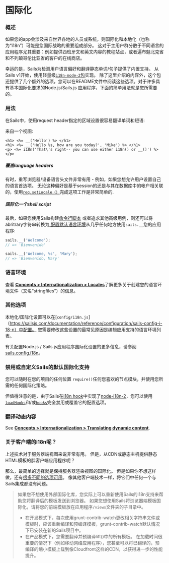 # 国际化

### 概述

如果您的app会涉及来自世界各地的人员或系统，则国际化和本地化（也称为“i18n”）可能是您国际战略的重要组成部分。 这对于主用户群分散于不同语言的应用程序尤其重要：例如提供西班牙文和英文内容的教程站点，或者遍布魁北克省和不列颠哥伦比亚省的客户的在线商店。

幸运的是，Sails为检测用户语言偏好和翻译静态单词/句子提供了内置支持。 从Sails v1开始，使用轻量级[`i18n-node-2`包](https://www.npmjs.com/package/i18n-2)实现。 除了这里介绍的内容外，这个包还提供了几个额外的选项，您可以在README文件中阅读这些选项。对于许多具有基本国际化要求的Node.js/Sails.js 应用程序，下面的简单用法就是您所需要的。


### 用法

在Sails中，使用request header指定的区域设置很容易翻译单词和短语:

来自一个视图:
```ejs
<h1> <%= __('Hello') %> </h1>
<h1> <%= __('Hello %s, how are you today?', 'Mike') %> </h1>
<p> <%= i18n('That\'s right-- you can use either i18n() or __()') %> </p>
```


##### 覆盖language headers

有时，重写浏览器/设备语言头文件非常有用 - 例如，如果您想允许用户设置自己的语言首选项。 无论这种偏好是基于session的还是与其在数据库中的帐户相关联的，使用[`req.setLocale（）`](https://sailsjs.com/documentation/reference/request-req/req-set-locale)完成这项工作是非常简单的.


##### 国际化一个shell script

最后，如果您使用Sails构建[命令行脚本](https://sailsjs.com/documentation/concepts/shell-scripts) 或者追求其他高级用例，则还可以将abritrary字符串转换为[ 配置默认语言环境](https://sailsjs.com/documentation/reference/configuration/sails-config-i-18-n)从几乎任何地方使用`sails.__`您的应用程序:

```javascript
sails.__('Welcome');
// => 'Bienvenido'

sails.__('Welcome, %s', 'Mary');
// => 'Bienvenido, Mary'
```

<!--

  FUTURE: See https://trello.com/c/7GusjTTX

-->

### 语言环境

查看 [**Concepts > Internationalization > Locales**](https://sailsjs.com/documentation/concepts/internationalization/locales)了解更多关于创建您的语言环境文件（又名“stringfiles”）的信息。


### 其他选项

本地化/国际化设置可以在[`config/i18n.js`]（https://sailsjs.com/documentation/reference/configuration/sails-config-i-18-n）中配置。 您需要修改这些设置的最常见原因是编辑应用支持的语言环境列表。

有关配置Node.js / Sails.js应用程序国际化设置的更多信息，请参阅[sails.config.i18n](https://sailsjs.com/documentation/reference/configuration/sails-config-i-18-n)。


### 禁用或自定义Sails的默认国际化支持

您可以随时在您的项目的任何位置 `require()`任何您喜欢的节点模块，并使用您所需的任何国际化策略。

但值得注意的是，由于Sails在[i18n hook](https://sailsjs.com/documentation/concepts/Internationalization)中实现了[node-i18n-2](https://github.com/jeresig/i18n-node-2)，您可以使用[`loadHooks`](https://github.com/balderdashy/sails-docs/blob/master/PAGE_NEEDED.md)和/或[`hooks`](https://github.com/balderdashy/sails-docs/blob/master/PAGE_NEEDED.md)完全禁用或覆盖它的配置选项。


### 翻译动态内容

See [**Concepts > Internationalization > Translating dynamic content**](https://sailsjs.com/documentation/concepts/internationalization/translating-dynamic-content).


### 关于客户端的i18n呢？

上述技术对于服务器端视图来说非常有用。 但是，从CDN或静态主机提供静态HTML模板的胖客户端应用程序呢？ <!-- (e.g. performance-sensitive SPAs, Chrome extensions, or webview apps built with tools like Ionic, PhoneGap, etc.) -->

那么，最简单的选择就是保持服务器渲染视图的国际化。 但是如果你不想这样做，还有[很多不同的选项可用](http://stackoverflow.com/questions/9640630/javascript-i18n-internationalization-frameworks-libraries-for-client-side-use)。 像其他客户端技术一样，将它们中任何一个与Sails集成都没有问题。

> 如果您不想使用外部国际化库，您实际上可以重新使用Sails的i18n支持来帮助您将翻译后的模板发送到浏览器。 如果您想使用Sails将浏览器端模板国际化，请将您的前端模板放在应用程序`/views`文件夹的子目录中。
> + 在开发模式下，每次使用grunt-contrib-watch更改相关字符串文件或模板时，应该重新编译和预编译模板，grunt-contrib-watch默认情况下已安装在新的Sails项目中。
> + 在产品模式下，您需要翻译并预编译lift()中的所有模板。 在加载时间很重要的情况下（例如移动网络应用程序），您甚至可以将已翻译的，预编译的缩小模板上载到像Cloudfront这样的CDN，以获得进一步的性能提升。


<docmeta name="displayName" value="Internationalization">

